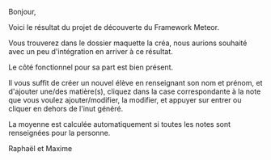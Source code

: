 Bonjour,

Voici le résultat du projet de découverte du Framework Meteor.

Vous trouverez dans le dossier maquette la créa, nous aurions souhaité avec un peu d'intégration en arriver à ce résultat.

Le côté fonctionnel pour sa part est bien présent.

Il vous suffit de créer un nouvel élève en renseignant son nom et prénom, et d'ajouter une/des matière(s), cliquez dans la case correspondante à la note que vous voulez ajouter/modifier, la modifier, et appuyer sur entrer ou cliquer en dehors de l'inut généré.

La moyenne est calculée automatiquement si toutes les notes sont renseignées pour la personne.

Raphaël et Maxime
